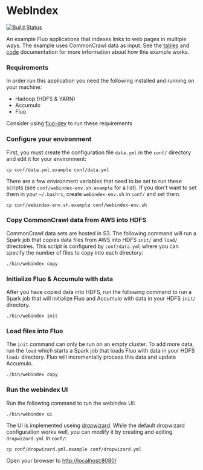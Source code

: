 # WebIndex

[![Build Status](https://travis-ci.org/fluo-io/webindex.svg?branch=master)](https://travis-ci.org/fluo-io/webindex)

An example Fluo applications that indexes links to web pages in multiple ways.
The example uses CommonCrawl data as input.  See the
[tables](docs/tables.md) and [code](docs/code-guide.md) documentation for
more information about how this example works.

### Requirements

In order run this application you need the following installed and running on your
machine:

* Hadoop (HDFS & YARN)
* Accumulo
* Fluo

Consider using [fluo-dev] to run these requirements

### Configure your environment

First, you must create the configuration file `data.yml` in the `conf/` directory and edit it
for your environment:

    cp conf/data.yml.example conf/data.yml

There are a few environment variables that need to be set to run these scripts (see `conf/webindex-env.sh.example`
for a list).  If you don't want to set them in your `~/.bashrc`, create `webindex-env.sh` in `conf/` and set them.

    cp conf/webindex-env.sh.example conf/webindex-env.sh

### Copy CommonCrawl data from AWS into HDFS

CommonCrawl data sets are hosted in S3.  The following command will run a Spark job that copies
data files from AWS into HDFS `init/` and `load/` directoires.  This script is configured by 
`conf/data.yml` where you can specify the number of files to copy into each directory:

    ./bin/webindex copy

### Initialize Fluo & Accumulo with data

After you have copied data into HDFS, run the following command to run a Spark job that will initialize 
Fluo and Accumulo with data in your HDFS `init/` directory.

    ./bin/webindex init

### Load files into Fluo

The `init` command can only be run on an empty cluster.  To add more data, run the `load` which starts
a Spark job that loads Fluo with data in your HDFS `load/` directory.  Fluo will incrementally process 
this data and update Accumulo.

    ./bin/webindex copy

### Run the webindex UI

Run the following command to run the webindex UI:

    ./bin/webindex ui

The UI is implemented useing [dropwizard].  While the default dropwizard configuration works well, you can
modify it by creating and editing `dropwizard.yml` in `conf/`:
    
    cp conf/dropwizard.yml.example conf/dropwizard.yml

Open your browser to [http://localhost:8080/](http://localhost:8080/)

[fluo-dev]: https://github.com/fluo-io/fluo-dev
[dropwizard]: http://dropwizard.io/
